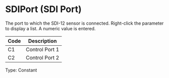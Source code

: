 # SDIPort (SDI Port)

The port to which the SDI-12 sensor is connected. Right-click the parameter to display a list. A numeric value is entered.

| Code | Description    |
| ---- | -------------- |
| C1   | Control Port 1 |
| C2   | Control Port 2 |

Type: Constant

